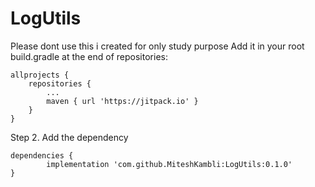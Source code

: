 # LogUtils
Please dont use this i created for only study purpose
Add it in your root build.gradle at the end of repositories:



	allprojects {
		repositories {
			...
			maven { url 'https://jitpack.io' }
		}
	}
Step 2. Add the dependency

	dependencies {
	        implementation 'com.github.MiteshKambli:LogUtils:0.1.0'
	}
